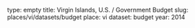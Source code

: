 type: empty
title: Virgin Islands, U.S. / Government Budget
slug: places/vi/datasets/budget
place: vi
dataset: budget
year: 2014
